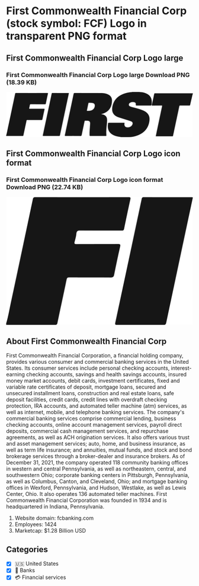 # First Commonwealth Financial Corp (stock symbol: FCF) Logo in transparent PNG format

## First Commonwealth Financial Corp Logo large

### First Commonwealth Financial Corp Logo large Download PNG (18.39 KB)

![First Commonwealth Financial Corp Logo large Download PNG (18.39 KB)](/img/orig/FCF_BIG-728aa8be.png)

## First Commonwealth Financial Corp Logo icon format

### First Commonwealth Financial Corp Logo icon format Download PNG (22.74 KB)

![First Commonwealth Financial Corp Logo icon format Download PNG (22.74 KB)](/img/orig/FCF-76607484.png)

## About First Commonwealth Financial Corp

First Commonwealth Financial Corporation, a financial holding company, provides various consumer and commercial banking services in the United States. Its consumer services include personal checking accounts, interest-earning checking accounts, savings and health savings accounts, insured money market accounts, debit cards, investment certificates, fixed and variable rate certificates of deposit, mortgage loans, secured and unsecured installment loans, construction and real estate loans, safe deposit facilities, credit cards, credit lines with overdraft checking protection, IRA accounts, and automated teller machine (atm) services, as well as internet, mobile, and telephone banking services. The company's commercial banking services comprise commercial lending, business checking accounts, online account management services, payroll direct deposits, commercial cash management services, and repurchase agreements, as well as ACH origination services. It also offers various trust and asset management services; auto, home, and business insurance, as well as term life insurance; and annuities, mutual funds, and stock and bond brokerage services through a broker-dealer and insurance brokers. As of December 31, 2021, the company operated 118 community banking offices in western and central Pennsylvania, as well as northeastern, central, and southwestern Ohio; corporate banking centers in Pittsburgh, Pennsylvania, as well as Columbus, Canton, and Cleveland, Ohio; and mortgage banking offices in Wexford, Pennsylvania, and Hudson, Westlake, as well as Lewis Center, Ohio. It also operates 136 automated teller machines. First Commonwealth Financial Corporation was founded in 1934 and is headquartered in Indiana, Pennsylvania.

1. Website domain: fcbanking.com
2. Employees: 1424
3. Marketcap: $1.28 Billion USD


## Categories
- [x] 🇺🇸 United States
- [x] 🏦 Banks
- [x] 💳 Financial services

